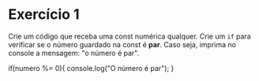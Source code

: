 # Exercício 1

Crie um código que receba uma const numérica qualquer. Crie um `if` para verificar se o número guardado na const é **par**. Caso seja, imprima no console a mensagem: "o número é par".

if(numero %= 0){
    console.log("O número é par");
}
